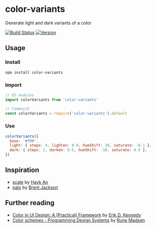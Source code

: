 # color-variants

Generate light and dark variants of a color

[![Build Status][build-badge]][build]
[![Version][version-badge]][npm]

[build-badge]: https://img.shields.io/travis/colebemis/color-variants/master.svg?style=flat-square
[build]: https://travis-ci.org/colebemis/color-variants
[version-badge]: https://img.shields.io/npm/v/color-variants.svg?style=flat-square
[npm]: https://www.npmjs.com/package/color-variants

## Usage

### Install

```shell
npm install color-variants
```

### Import

```js
// ES modules
import colorVariants from 'color-variants'

// CommonJS
const colorVariants = require('color-variants').default
```

### Use

```js
colorVariants({
  base: '#f00',
  light: { steps: 4, lighten: 0.9, hueShift: 20, saturate: -0.1 },
  dark: { steps: 2, darken: 0.5, hueShift: -10, saturate: 0.5 },
})
```

## Inspiration

- [scale](https://hihayk.github.io/scale/) by [Hayk An](https://twitter.com/hihayk)
- [palx](https://palx.jxnblk.com/) by [Brent Jackson](https://twitter.com/jxnblk)

## Further reading

- [Color in UI Design: A (Practical) Framework](https://medium.com/@erikdkennedy/color-in-ui-design-a-practical-framework-e18cacd97f9e) by [Erik D. Kennedy](https://twitter.com/erikdkennedy)
- [Color schemes - Programming Design Systems](https://programmingdesignsystems.com/color/color-schemes/index.html#color-schemes-dV9Rf6L) by [Rune Madsen](https://twitter.com/runemadsen)
